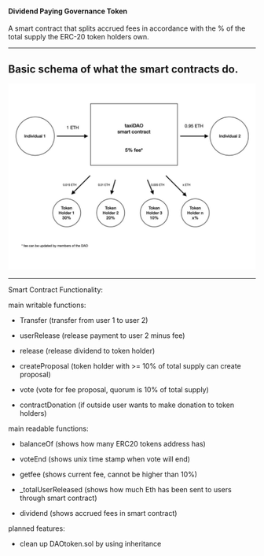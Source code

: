 #### Dividend Paying Governance Token

A smart contract that splits accrued fees in accordance with the % of the total supply the ERC-20 token holders own.

----
## Basic schema of what the smart contracts do.

<p align="center">
   <img src="/doc/schema1.jpg">
</p>

----

Smart Contract Functionality:

main writable functions:

- Transfer (transfer from user 1 to user 2)

- userRelease (release payment to user 2 minus fee)

- release (release dividend to token holder)

- createProposal (token holder with >= 10% of total supply can create proposal)

- vote (vote for fee proposal, quorum is 10% of total supply)

- contractDonation (if outside user wants to make donation to token holders) 

main readable functions:

- balanceOf (shows how many ERC20 tokens address has)

- voteEnd (shows unix time stamp when vote will end)

- getfee (shows current fee, cannot be higher than 10%)

- _totalUserReleased (shows how much Eth has been sent to users through smart contract)

- dividend (shows accrued fees in smart contract)




planned features:

- clean up DAOtoken.sol by using inheritance


